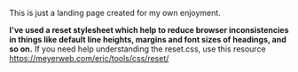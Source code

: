 This is just a landing page created for my own enjoyment. 

**I've used a reset stylesheet which help to reduce browser inconsistencies in things like default line heights, margins and font sizes of headings, and so on.**
If you need help understanding the reset.css, use this resource https://meyerweb.com/eric/tools/css/reset/
